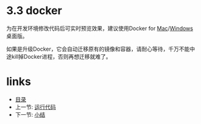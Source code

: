 # 3.3 docker

为在开发环境修改代码后可实时预览效果，建议使用Docker for [Mac](https://download.docker.com/mac/stable/Docker.dmg)/[Windows](https://download.docker.com/win/stable/InstallDocker.msi)桌面版。

如果是升级Docker，它会自动迁移原有的镜像和容器，请耐心等待，千万不能中途kill掉Docker进程，否则再想迁移就难了。

# links
  * [目录](<preface-目录.md>)
  * 上一节: [运行代码](<03.2-运行代码.md>)
  * 下一节: [小结](<03.4-小结.md>)